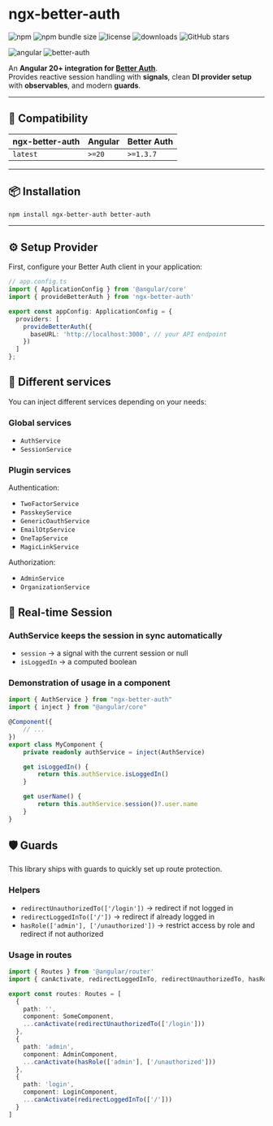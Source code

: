 # ngx-better-auth

![npm](https://img.shields.io/npm/v/ngx-better-auth)
![npm bundle size](https://img.shields.io/bundlephobia/minzip/ngx-better-auth)
![license](https://img.shields.io/npm/l/ngx-better-auth)
![downloads](https://img.shields.io/npm/dm/ngx-better-auth)
![GitHub stars](https://img.shields.io/github/stars/thomasorgeval/ngx-better-auth?style=flat)

![angular](https://img.shields.io/badge/angular-20+-dd0031?logo=angular&logoColor=white)
![better-auth](https://img.shields.io/badge/better--auth-1.3.7+-blueviolet)

An **Angular 20+ integration for [Better Auth](https://github.com/better-auth/better-auth)**.  
Provides reactive session handling with **signals**, clean **DI provider setup** with **observables**, and modern **guards**.

---

## 🚀 Compatibility

| ngx-better-auth | Angular | Better Auth |
|-----------------|---------|-------------|
| `latest`        | `>=20`  | `>=1.3.7`   |

---

## 📦 Installation

```bash
npm install ngx-better-auth better-auth
```

---

## ⚙️ Setup Provider
First, configure your Better Auth client in your application:

```ts
// app.config.ts
import { ApplicationConfig } from '@angular/core'
import { provideBetterAuth } from 'ngx-better-auth'

export const appConfig: ApplicationConfig = {
  providers: [
    provideBetterAuth({
      baseURL: 'http://localhost:3000', // your API endpoint
    })
  ]
};
```

## 🧩 Different services

You can inject different services depending on your needs:

### Global services
- `AuthService`
- `SessionService`

### Plugin services
Authentication:
- `TwoFactorService`
- `PasskeyService`
- `GenericOauthService`
- `EmailOtpService`
- `OneTapService`
- `MagicLinkService`

Authorization:
- `AdminService`
- `OrganizationService`

## 🔄 Real-time Session

### AuthService keeps the session in sync automatically
- `session` → a signal with the current session or null
- `isLoggedIn` → a computed boolean

### Demonstration of usage in a component
```ts
import { AuthService } from "ngx-better-auth"
import { inject } from "@angular/core"

@Component({
    // ...
})
export class MyComponent {
    private readonly authService = inject(AuthService)

    get isLoggedIn() {
        return this.authService.isLoggedIn()
    }

    get userName() {
        return this.authService.session()?.user.name
    }
}
```

## 🛡️ Guards
This library ships with guards to quickly set up route protection.

### Helpers
- `redirectUnauthorizedTo(['/login'])` → redirect if not logged in
- `redirectLoggedInTo(['/'])` → redirect if already logged in 
- `hasRole(['admin'], ['/unauthorized'])` → restrict access by role and redirect if not authorized

### Usage in routes
```ts
import { Routes } from '@angular/router'
import { canActivate, redirectLoggedInTo, redirectUnauthorizedTo, hasRole } from 'ngx-better-auth/guards'

export const routes: Routes = [
  {
    path: '',
    component: SomeComponent,
    ...canActivate(redirectUnauthorizedTo(['/login']))
  },
  {
    path: 'admin',
    component: AdminComponent,
    ...canActivate(hasRole(['admin'], ['/unauthorized']))
  },
  {
    path: 'login',
    component: LoginComponent,
    ...canActivate(redirectLoggedInTo(['/']))
  }
]
```